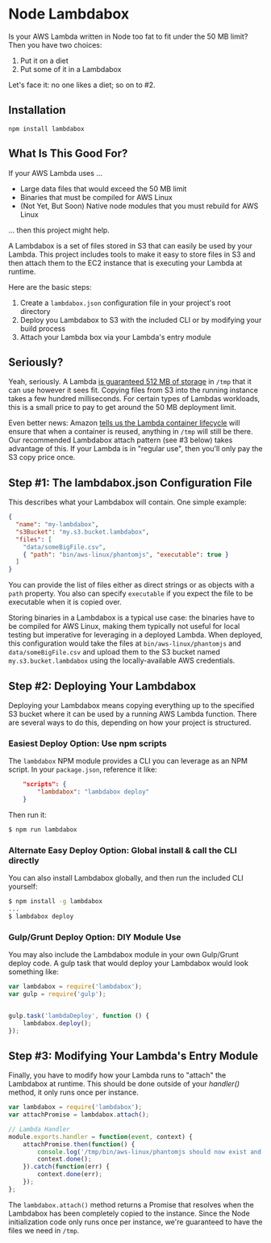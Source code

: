 # Node Lambdabox

Is your AWS Lambda written in Node too fat to fit under the 50 MB limit?  Then
you have two choices:

1.  Put it on a diet
2.  Put some of it in a Lambdabox

Let's face it: no one likes a diet; so on to #2.

## Installation

```
npm install lambdabox
```

## What Is This Good For?

If your AWS Lambda uses ...

* Large data files that would exceed the 50 MB limit
* Binaries that must be compiled for AWS Linux
* (Not Yet, But Soon) Native node modules that you must rebuild for AWS Linux

... then this project might help.

A Lambdabox is a set of files stored in S3 that can easily be used by your
Lambda.  This project includes tools to make it easy to store files in S3 and
then attach them to the EC2 instance that is executing your Lambda at runtime.

Here are the basic steps:

1.  Create a `lambdabox.json` configuration file in your project's root directory
2.  Deploy you Lambdabox to S3 with the included CLI or by modifying your build process
3.  Attach your Lambda box via your Lambda's entry module

## Seriously?

Yeah, seriously.  A Lambda [is guaranteed 512 MB of storage](http://docs.aws.amazon.com/lambda/latest/dg/limits.html)
in `/tmp` that it can use however it sees fit.  Copying files from S3 into the running instance takes a few hundred
milliseconds.  For certain types of Lambdas workloads, this is a small price to pay to get around the 50 MB
deployment limit.

Even better news:  Amazon [tells us the Lambda container
lifecycle](https://aws.amazon.com/blogs/compute/container-reuse-in-lambda/) will
ensure that when a container is reused, anything in `/tmp` will still be there.
Our recommended Lambdabox attach pattern (see #3 below) takes advantage of this.
If your Lambda is in "regular use", then you'll only pay the S3 copy price once.

## Step #1: The lambdabox.json Configuration File
This describes what your Lambdabox will contain.  One simple example:

```json
{
  "name": "my-lambdabox",
  "s3Bucket": "my.s3.bucket.lambdabox",
  "files": [
    "data/someBigFile.csv",
    { "path": "bin/aws-linux/phantomjs", "executable": true }
  ]
}
```

You can provide the list of files either as direct strings or as objects
with a `path` property.  You also can specify `executable` if you expect the
file to be executable when it is copied over.

Storing binaries in a Lambdabox is a typical use case:  the binaries have to
be compiled for AWS Linux, making them typically not useful for local testing
but imperative for leveraging in a deployed Lambda.  When deployed, this
configuration would take the files at `bin/aws-linux/phantomjs` and
`data/someBigFile.csv` and upload them to the S3 bucket named
`my.s3.bucket.lambdabox` using the locally-available AWS credentials.


## Step #2: Deploying Your Lambdabox

Deploying your Lambdabox means copying everything up to the specified S3 bucket
where it can be used by a running AWS Lambda function.  There are several ways
to do this, depending on how your project is structured.

### Easiest Deploy Option: Use npm scripts

The `lambdabox` NPM module provides a CLI you can leverage as an NPM script.
In your `package.json`, reference it like:

```json
    "scripts": {
        "lambdabox": "lambdabox deploy"
    }
```

Then run it:

```bash
$ npm run lambdabox
```

### Alternate Easy Deploy Option:  Global install & call the CLI directly

You can also install Lambdabox globally, and then run the included CLI yourself:

```bash
$ npm install -g lambdabox
...
$ lambdabox deploy
```

### Gulp/Grunt Deploy Option: DIY Module Use

You may also include the Lambdabox module in your own Gulp/Grunt deploy code.
A gulp task that would deploy your Lambdabox would look something like:

```js
var lambdabox = require('lambdabox');
var gulp = require('gulp');


gulp.task('lambdaDeploy', function () {
    lambdabox.deploy();
});

```


## Step #3: Modifying Your Lambda's Entry Module

Finally, you have to modify how your Lambda runs to "attach" the Lambdabox at runtime.  This should
be done outside of your _handler()_ method, it only runs once per instance.

```js
var lambdabox = require('lambdabox');
var attachPromise = lambdabox.attach();

// Lambda Handler
module.exports.handler = function(event, context) {
    attachPromise.then(function() {
        console.log('/tmp/bin/aws-linux/phantomjs should now exist and be executable');
        context.done();
    }).catch(function(err) {
        context.done(err);
    });
};

```

The `lambdabox.attach()` method returns a Promise that resolves when the
Lambdabox has been completely copied to the instance.  Since the Node
initialization code only runs once per instance, we're guaranteed to have the
files we need in `/tmp`.
